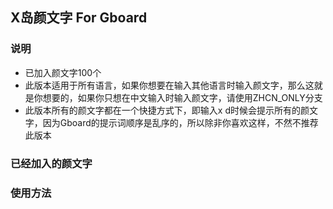 ## X岛颜文字 For Gboard

### 说明
 - 已加入颜文字100个
 - 此版本适用于所有语言，如果你想要在输入其他语言时输入颜文字，那么这就是你想要的，如果你只想在中文输入时输入颜文字，请使用ZHCN_ONLY分支
 - 此版本所有的颜文字都在一个快捷方式下，即输入x d时候会提示所有的颜文字，因为Gboard的提示词顺序是乱序的，所以除非你喜欢这样，不然不推荐此版本

### 已经加入的颜文字

### 使用方法

